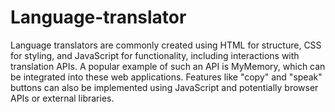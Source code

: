 # Language-translator

Language translators are commonly created using HTML for structure, CSS for styling, and JavaScript for functionality, including interactions with translation APIs.  A popular example of such an API is MyMemory, which can be integrated into these web applications.  Features like "copy" and "speak" buttons can also be implemented using JavaScript and potentially browser APIs or external libraries.
